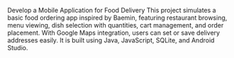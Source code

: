  Develop a Mobile Application for Food Delivery
 This project simulates a basic food ordering app inspired by Baemin, featuring restaurant browsing, menu viewing, dish selection with quantities, cart management, and order placement. With Google Maps integration, users can set or save delivery addresses easily. It is built using Java, JavaScript, SQLite, and Android Studio.
